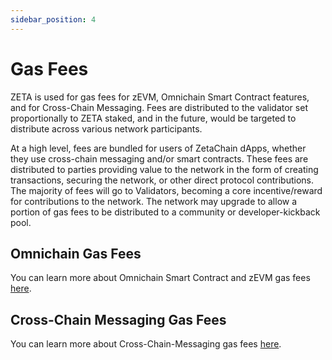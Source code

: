 ```yaml
---
sidebar_position: 4
---
```


# Gas Fees

ZETA is used for gas fees for zEVM, Omnichain Smart Contract features, and for
Cross-Chain Messaging. Fees are distributed to the validator set proportionally
to ZETA staked, and in the future, would be targeted to distribute across
various network participants.

At a high level, fees are bundled for users of ZetaChain dApps, whether they use
cross-chain messaging and/or smart contracts. These fees are distributed to
parties providing value to the network in the form of creating transactions,
securing the network, or other direct protocol contributions. The majority of
fees will go to Validators, becoming a core incentive/reward for contributions
to the network. The network may upgrade to allow a portion of gas fees to be
distributed to a community or developer-kickback pool.

## Omnichain Gas Fees

You can learn more about Omnichain Smart Contract and zEVM gas fees
[here](/developers/omnichain/gas-fees/).

## Cross-Chain Messaging Gas Fees

You can learn more about Cross-Chain-Messaging gas fees
[here](/developers/cross-chain-messaging/gas-fees/).
